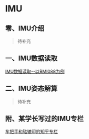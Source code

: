 # IMU

## 零、IMU介绍

>   待补充

## 一、IMU数据读取

[IMU数据读取--以BMI088为例](Auto-野生技术指南\上层\感知\传感器\IMU\IMU数据读取--以BMI088为例.md)

## 二、IMU姿态解算

>   待补充

## 附、某学长写过的IMU专栏
[车把手和轱辘印的知乎专栏](https://www.zhihu.com/column/c_1428150857455681536)  